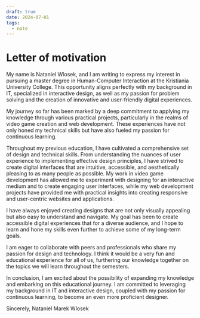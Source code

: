 ```yaml
---
draft: true
date: 2024-07-01
tags:
  - note
---
```

# Letter of motivation

My name is Nataniel Wlosek, and I am writing to express my interest in pursuing a master degree in Human-Computer Interaction at the Kristiania University College. This opportunity aligns perfectly with my background in IT, specialized in interactive design, as well as my passion for problem solving and the creation of innovative and user-friendly digital experiences.

My journey so far has been marked by a deep commitment to applying my knowledge through various practical projects, particularly in the realms of video game creation and web development. These experiences have not only honed my technical skills but have also fueled my passion for continuous learning.

Throughout my previous education, I have cultivated a comprehensive set of design and technical skills. From understanding the nuances of user experience to implementing effective design principles, I have strived to create digital interfaces that are intuitive, accessible, and aesthetically pleasing to as many people as possible. My work in video game development has allowed me to experiment with designing for an interactive medium and to create engaging user interfaces, while my web development projects have provided me with practical insights into creating responsive and user-centric websites and applications.

I have always enjoyed creating designs that are not only visually appealing but also easy to understand and navigate. My goal has been to create accessible digital experiences that for a diverse audience, and I hope to learn and hone my skills even further to achieve some of my long-term goals.

I am eager to collaborate with peers and professionals who share my passion for design and technology. I think it would be a very fun and educational experience for all of us, furthering our knowledge together on the topics we will learn throughout the semesters.

In conclusion, I am excited about the possibility of expanding my knowledge and embarking on this educational journey. I am committed to leveraging my background in IT and interactive design, coupled with my passion for continuous learning, to become an even more proficient designer.

Sincerely,
Nataniel Marek Wlosek